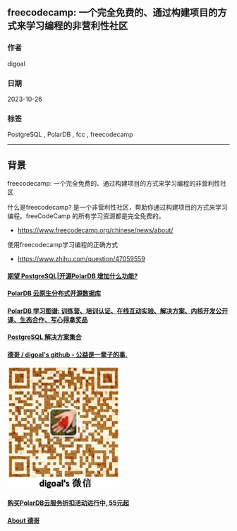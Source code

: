 ## freecodecamp: 一个完全免费的、通过构建项目的方式来学习编程的非营利性社区  
                                                      
### 作者                                                      
digoal                                                      
                                                      
### 日期                                                      
2023-10-26                                             
                                                      
### 标签                                                      
PostgreSQL , PolarDB , fcc , freecodecamp     
                                                      
----                                                      
                                                      
## 背景     
freecodecamp: 一个完全免费的、通过构建项目的方式来学习编程的非营利性社区  
  
什么是freecodecamp? 是一个非营利性社区，帮助你通过构建项目的方式来学习编程。freeCodeCamp 的所有学习资源都是完全免费的。  
- https://www.freecodecamp.org/chinese/news/about/  
  
  
  
使用freecodecamp学习编程的正确方式  
- https://www.zhihu.com/question/47059559  
  
  
  
  
  
#### [期望 PostgreSQL|开源PolarDB 增加什么功能?](https://github.com/digoal/blog/issues/76 "269ac3d1c492e938c0191101c7238216")
  
  
#### [PolarDB 云原生分布式开源数据库](https://github.com/ApsaraDB "57258f76c37864c6e6d23383d05714ea")
  
  
#### [PolarDB 学习图谱: 训练营、培训认证、在线互动实验、解决方案、内核开发公开课、生态合作、写心得拿奖品](https://www.aliyun.com/database/openpolardb/activity "8642f60e04ed0c814bf9cb9677976bd4")
  
  
#### [PostgreSQL 解决方案集合](../201706/20170601_02.md "40cff096e9ed7122c512b35d8561d9c8")
  
  
#### [德哥 / digoal's github - 公益是一辈子的事.](https://github.com/digoal/blog/blob/master/README.md "22709685feb7cab07d30f30387f0a9ae")
  
  
![digoal's wechat](../pic/digoal_weixin.jpg "f7ad92eeba24523fd47a6e1a0e691b59")
  
  
#### [购买PolarDB云服务折扣活动进行中, 55元起](https://www.aliyun.com/activity/new/polardb-yunparter?userCode=bsb3t4al "e0495c413bedacabb75ff1e880be465a")
  
  
#### [About 德哥](https://github.com/digoal/blog/blob/master/me/readme.md "a37735981e7704886ffd590565582dd0")
  
